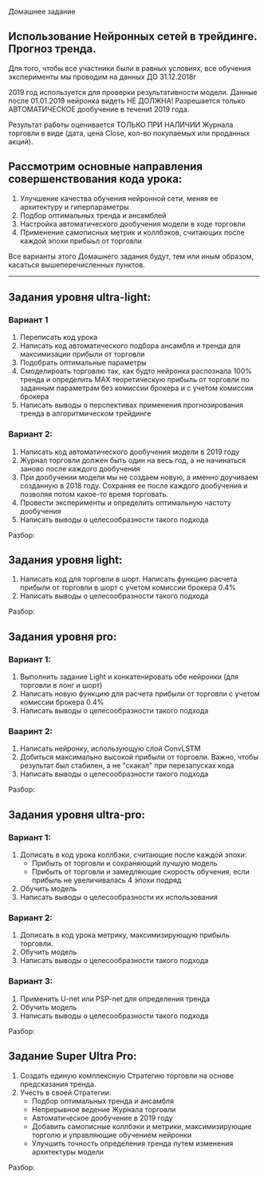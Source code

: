 Домашнее задание
## Использование Нейронных сетей в трейдинге. Прогноз тренда.
Для того, чтобы все участники были в равных условиях, все обучения эксперименты мы проводим на данных ДО 31.12.2018г

2019 год используется для проверки результативности модели. Данные после 01.01.2019 нейронка видеть НЕ ДОЛЖНА!
Разрешается только АВТОМАТИЧЕСКОЕ дообучение в течениt 2019 года.

Результат работы оценивается ТОЛЬКО ПРИ НАЛИЧИИ Журнала торговли в виде (дата, цена Close, кол-во покупаемых или проданных акций).

## Рассмотрим основные направления совершенствования кода урока:
1.  Улучшение качества обучения нейронной сети, меняя ее архитектуру и гиперпараметры
2.  Подбор оптимальных тренда и ансамблей
3.  Настройка автоматического дообучения модели в ходе торговли
4.  Применение самописных метрик и коллбэков, считающих после каждой эпохи прибыьл от торговли

Все варианты этого Домашнего задания будут, тем или иным образом, касаться вышеперечисленных пунктов.

----

## Задания уровня ultra-light:
### Вариант 1
1.	Переписать код урока
2.	Написать код автоматического подбора ансамбля и тренда для максимизации прибыли от торговли
3.  Подобрать оптимальные параметры
4.  Смоделироать торговлю так, как будто нейронка распознала 100% тренда и определить MAX теоретическую прибыль от торговли по заданным параметрам без комиссии брокера и с учетом комиссии брокера
5.  Написать выводы о перспективах применения прогнозирования тренда в алгоритмическом трейдинге

### Вариант 2:
1.  Написать код автоматического дообучения модели в 2019 году
2.  Журнал торговли должен быть один на весь год, а не начинаться заново после каждого дообучения
3.  При дообучении модели мы не создаем новую, а именно доучиваем созданную в 2018 году. Сохраняя ее после каждого дообучения и позволяя потом какое-то время торговать.
4.  Провести эксперименты и определить оптимальную частоту дообучения
5.  Написать выводы о целесообразности такого подхода

Разбор: 

## Задания уровня light:
1.	Написать код для торговли в шорт. Написать функцию расчета прибыли от торговли в шорт с учетом комиссии брокера 0.4%
2.  Написать выводы о целесообразности такого подхода

Разбор: 
 
## Задания уровня pro:
### Вариант 1:
1.  Выполнить задание Light и конкатенировать обе нейронки (для торговли в лонг и шорт)
2.  Написать новую функцию для расчета прибыли от торговли с учетом комиссии брокера 0.4%
3.  Написать выводы о целесообразности такого подхода

### Вааринт 2:
1.  Написать нейронку, использующую слой ConvLSTM
2.  Добиться максимально высокой прибыли от торговли.
Важно, чтобы результат был стабилен, а не "скакал" при перезапусках кода
3.  Написать выводы о целесообразности такого подхода

Разбор: 

## Задания уровня ultra-pro:
### Вариант 1: 
1.  Дописать в код урока коллбэки, считающие после каждой эпохи:
      - Прибыть от торговли и сохраняющий лучшую модель
      - Прибыть от торговли и замедляющие скорость обучения, если прибыль не увеличивалась 4 эпохи подряд 
2.  Обучить модель
3.  Написать выводы о целесообразности их использования

### Вариант 2: 
1.  Дописать в код урока метрику, максимизирующую прибыль торговли.
2.  Обучить модель
3.  Написать выводы о целесообразности такого подхода

### Вариант 3: 
1.  Применить U-net или PSP-net для определения тренда
2.  Обучить модель
3.  Написать выводы о целесообразности такого подхода

Разбор: 

## Задание Super Ultra Pro:
1.  Создать единую комплексную Стратегию торговли на основе предсказания тренда.
3.  Учесть в своей Стратегии:
    - Подбор оптимальных тренда и ансамбля
    - Непрерывное ведение Журнала торговли
    - Автоматическое дообучение в 2019 году
    - Добавить самописные коллбэки и метрики, максимизирующие торголю и управляющие обучением нейронки
    - Улучшить точность определения тренда путем изменения архитектуры модели
    
Разбор: 